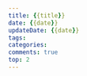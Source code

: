 ```yaml
---
title: {{title}}
date: {{date}}
updateDate: {{date}}
tags:
categories:
comments: true
top: 2
---
```

